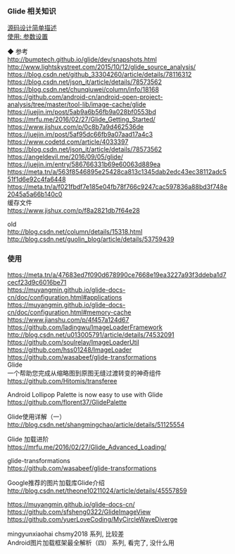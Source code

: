 ### Glide 相关知识

[源码设计简单描述](glide/source_design_desc.md)   
[使用:  参数设置](glide/sample.md)  

◆ 参考  
http://bumptech.github.io/glide/dev/snapshots.html  
http://www.lightskystreet.com/2015/10/12/glide_source_analysis/  
https://blog.csdn.net/github_33304260/article/details/78116312  
https://blog.csdn.net/json_it/article/details/78573562  
https://blog.csdn.net/chunqiuwei/column/info/18168  
https://github.com/android-cn/android-open-project-analysis/tree/master/tool-lib/image-cache/glide    
https://juejin.im/post/5ab9a6b56fb9a028bf0553bd  
https://mrfu.me/2016/02/27/Glide_Getting_Started/  
https://www.jishux.com/p/0c8b7a9d462536de  
https://juejin.im/post/5af95dc66fb9a07aad17a4c3  
https://www.codetd.com/article/4033397  
https://blog.csdn.net/json_it/article/details/78573562  
https://angeldevil.me/2016/09/05/glide/  
https://juejin.im/entry/586766331b69e60063d889ea  
https://meta.tn/a/563f8546895e25428ca813c1345dab2edc43ec38112adc551f1d6e92c4fa6448  
https://meta.tn/a/f021fbdf7e185e04fb78f766c9247cac597836a88bd3f748e2045a5a66b140c0  
缓存文件  
https://www.jishux.com/p/f8a2821db7f64e28  

old  
http://blog.csdn.net/column/details/15318.html  
http://blog.csdn.net/guolin_blog/article/details/53759439  
### 使用 
https://meta.tn/a/47683ed7f090d678990ce7668e19ea3227a93f3ddeba1d7cecf23d9c6016be71  
https://muyangmin.github.io/glide-docs-cn/doc/configuration.html#applications  
https://muyangmin.github.io/glide-docs-cn/doc/configuration.html#memory-cache  
https://www.jianshu.com/p/4f457a124d67  
https://github.com/ladingwu/ImageLoaderFramework  
http://blog.csdn.net/u013005791/article/details/74532091   
https://github.com/soulrelay/ImageLoaderUtil  
https://github.com/hss01248/ImageLoader  
https://github.com/wasabeef/glide-transformations  
Glide  
一个帮助您完成从缩略图到原图无缝过渡转变的神奇组件   
https://github.com/Hitomis/transferee  

Android Lollipop Palette is now easy to use with Glide    
https://github.com/florent37/GlidePalette  

Glide使用详解（一）    
http://blog.csdn.net/shangmingchao/article/details/51125554  

Glide 加载进阶    
https://mrfu.me/2016/02/27/Glide_Advanced_Loading/  

glide-transformations    
https://github.com/wasabeef/glide-transformations  

Google推荐的图片加载库Glide介绍    
http://blog.csdn.net/theone10211024/article/details/45557859  

https://muyangmin.github.io/glide-docs-cn/  
https://github.com/sfsheng0322/GlideImageView  
https://github.com/yuerLoveCoding/MyCircleWaveDiverge  




mingyunxiaohai  chsmy2018  系列, 比较差  
Android图片加载框架最全解析（四）  系列, 看完了, 没什么用  



